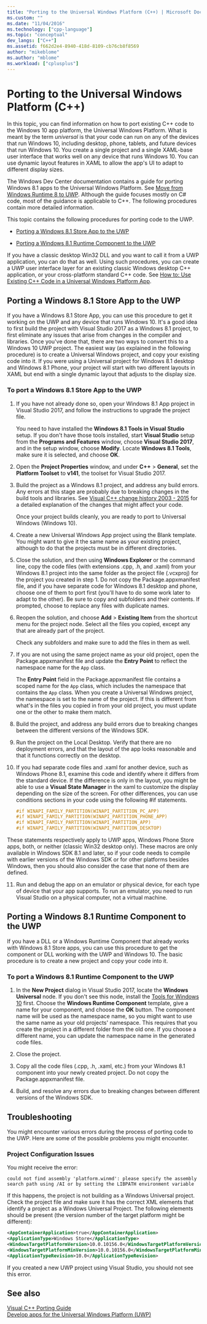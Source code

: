 ```yaml
---
title: "Porting to the Universal Windows Platform (C++) | Microsoft Docs"
ms.custom: ""
ms.date: "11/04/2016"
ms.technology: ["cpp-language"]
ms.topic: "conceptual"
dev_langs: ["C++"]
ms.assetid: f662d2e4-8940-418d-8109-cb76cb8f8569
author: "mikeblome"
ms.author: "mblome"
ms.workload: ["cplusplus"]
---
```

# Porting to the Universal Windows Platform (C++)

In this topic, you can find information on how to port existing C++ code to the Windows 10 app platform, the Universal Windows Platform. What is meant by the term *universal* is that your code can run on any of the devices that run Windows 10, including desktop, phone, tablets, and future devices that run Windows 10. You create a single project and a single XAML-base user interface that works well on any device that runs Windows 10. You can use dynamic layout features in XAML to allow the app's UI to adapt to different display sizes.

The Windows Dev Center documentation contains a guide for porting Windows 8.1 apps to the Universal Windows Platform. See [Move from Windows Runtime 8 to UWP](/windows/uwp/porting/w8x-to-uwp-root). Although the guide focuses mostly on C# code, most of the guidance is applicable to C++. The following procedures contain more detailed information.

This topic contains the following procedures for porting code to the UWP.

- [Porting a Windows 8.1 Store App to the UWP](#BK_81StoreApp)

- [Porting a Windows 8.1 Runtime Component to the UWP](#BK_81Component)

If you have a classic desktop Win32 DLL and you want to call it from a UWP application, you can do that as well. Using such procedures, you can create a UWP user interface layer for an existing classic Windows desktop C++ application, or your cross-platform standard C++ code. See [How to: Use Existing C++ Code in a Universal Windows Platform App](../porting/how-to-use-existing-cpp-code-in-a-universal-windows-platform-app.md).

## <a name="BK_81StoreApp"></a> Porting a Windows 8.1 Store App to the UWP

If you have a Windows 8.1 Store App, you can use this procedure to get it working on the UWP and any device that runs Windows 10.  It's a good idea to first build the project with Visual Studio 2017 as a Windows 8.1 project, to first eliminate any issues that arise from changes in the compiler and libraries. Once you've done that, there are two ways to convert this to a Windows 10 UWP project. The easiest way (as explained in the following procedure) is to create a Universal Windows project, and copy your existing code into it. If you were using a Universal project for Windows 8.1 desktop and Windows 8.1 Phone, your project will start with two different layouts in XAML but end with a single dynamic layout that adjusts to the display size.

### To port a Windows 8.1 Store App to the UWP

1. If you have not already done so, open your Windows 8.1 App project in Visual Studio 2017, and follow the instructions to upgrade the project file.

   You need to have installed the **Windows 8.1 Tools in Visual Studio** setup. If you don't have those tools installed, start **Visual Studio** setup from the **Programs and Features** window, choose **Visual Studio 2017**, and in the setup window, choose **Modify**. Locate **Windows 8.1 Tools**, make sure it is selected, and choose **OK**.

2. Open the **Project Properties** window, and under **C++** > **General**, set the **Platform Toolset** to **v141**, the toolset for Visual Studio 2017.

3. Build the project as a Windows 8.1 project, and address any build errors. Any errors at this stage are probably due to breaking changes in the build tools and libraries. See [Visual C++ change history 2003 - 2015](../porting/visual-cpp-change-history-2003-2015.md) for a detailed explanation of the changes that might affect your code.

   Once your project builds cleanly, you are ready to port to Universal Windows (Windows 10).

4. Create a new Universal Windows App project using the Blank template. You might want to give it the same name as your existing project, although to do that the projects must be in different directories.

5. Close the solution, and then using **Windows Explorer** or the command line, copy the code files (with extensions .cpp, .h, and .xaml) from your Windows 8.1 project into the same folder as the project file (.vcxproj) for the project you created in step 1. Do not copy the Package.appxmanifest file, and if you have separate code for Windows 8.1 desktop and phone, choose one of them to port first (you'll have to do some work later to adapt to the other). Be sure to copy and subfolders and their contents. If prompted, choose to replace any files with duplicate names.

6. Reopen the solution, and choose **Add** > **Existing Item** from the shortcut menu for the project node. Select all the files you copied, except any that are already part of the project.

   Check any subfolders and make sure to add the files in them as well.

7. If you are not using the same project name as your old project, open the Package.appxmanifest file and update the **Entry Point** to reflect the namespace name for the `App` class.

   The **Entry Point** field in the Package.appxmanifest file contains a scoped name for the `App` class, which includes the namespace that contains the `App` class. When you create a Universal Windows project, the namespace is set to the name of the project. If this is different from what's in the files you copied in from your old project, you must update one or the other to make them match.

8. Build the project, and address any build errors due to breaking changes between the different versions of the Windows SDK.

9. Run the project on the Local Desktop. Verify that there are no deployment errors, and that the layout of the app looks reasonable and that it functions correctly on the desktop.

10. If you had separate code files and .xaml for another device, such as Windows Phone 8.1, examine this code and identify where it differs from the standard device. If the difference is only in the layout, you might be able to use a **Visual State Manager** in the xaml to customize the display depending on the size of the screen. For other differences, you can use conditions sections in your code using the following #if statements.

    ```cpp
    #if WINAPI_FAMILY_PARTITION(WINAPI_PARTITION_PC_APP)
    #if WINAPI_FAMILY_PARTITION(WINAPI_PARTITION_PHONE_APP)
    #if WINAPI_FAMILY_PARTITION(WINAPI_PARTITION_APP)
    #if WINAPI_FAMILY_PARTITION(WINAPI_PARTITION_DESKTOP)
    ```

   These statements respectively apply to UWP apps, Windows Phone Store apps, both, or neither (classic Win32 desktop only). These macros are only available in Windows SDK 8.1 and later, so if your code needs to compile with earlier versions of the Windows SDK or for other platforms besides Windows, then you should also consider the case that none of them are defined.

11. Run and debug the app on an emulator or physical device, for each type of device that your app supports. To run an emulator, you need to run Visual Studio on a physical computer, not a virtual machine.

## <a name="BK_81Component"></a> Porting a Windows 8.1 Runtime Component to the UWP

If you have a DLL or a Windows Runtime Component that already works with Windows 8.1 Store apps, you can use this procedure to get the component or DLL working with the UWP and Windows 10. The basic procedure is to create a new project and copy your code into it.

### To port a Windows 8.1 Runtime Component to the UWP

1. In the **New Project** dialog in Visual Studio 2017, locate the **Windows Universal** node. If you don't see this node, install the [Tools for Windows 10](http://go.microsoft.com/fwlink/p/?LinkID=617903) first. Choose the **Windows Runtime Component** template, give a name for your component, and choose the **OK** button. The component name will be used as the namespace name, so you might want to use the same name as your old projects' namespace. This requires that you create the project in a different folder from the old one. If you choose a different name, you can update the namespace name in the generated code files.

2. Close the project.

3. Copy all the code files (.cpp, .h, .xaml, etc.) from your Windows 8.1 component into your newly created project. Do not copy the Package.appxmanifest file.

4. Build, and resolve any errors due to breaking changes between different versions of the Windows SDK.

## Troubleshooting

You might encounter various errors during the process of porting code to the UWP. Here are some of the possible problems you might encounter.

### Project Configuration Issues

You might receive the error:

```Output
could not find assembly 'platform.winmd': please specify the assembly search path using /AI or by setting the LIBPATH environment variable
```

If this happens, the project is not building as a Windows Universal project. Check the project file and make sure it has the correct XML elements that identify a project as a Windows Universal Project. The following elements should be present (the version number of the target platform might be different):

```xml
<AppContainerApplication>true</AppContainerApplication>
<ApplicationType>Windows Store</ApplicationType>
<WindowsTargetPlatformVersion>10.0.10156.0</WindowsTargetPlatformVersion>
<WindowsTargetPlatformMinVersion>10.0.10156.0</WindowsTargetPlatformMinVersion>
<ApplicationTypeRevision>10.0</ApplicationTypeRevision>
```

If you created a new UWP project using Visual Studio, you should not see this error.

## See also

[Visual C++ Porting Guide](../porting/porting-to-the-universal-windows-platform-cpp.md)<br/>
[Develop apps for the Universal Windows Platform (UWP)](/visualstudio/cross-platform/develop-apps-for-the-universal-windows-platform-uwp)